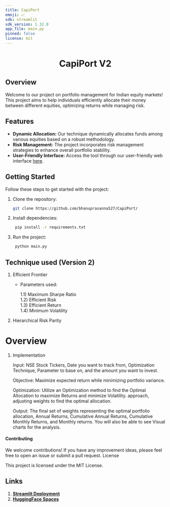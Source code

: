 ```yaml
---
title: CapiPort
emoji: 📈
sdk: streamlit
sdk_version: 1.32.0
app_file: main.py
pinned: false
license: mit
---
```


# <center>CapiPort V2</center>


## Overview

Welcome to our project on portfolio management for Indian equity markets! This project aims to help individuals efficiently allocate their money between different equities, optimizing returns while managing risk.

## Features

- **Dynamic Allocation:** Our technique dynamically allocates funds among various equities based on a robust methodology.
- **Risk Management:** The project incorporates risk management strategies to enhance overall portfolio stability.
- **User-Friendly Interface:** Access the tool through our user-friendly web interface [here](https://huggingface.co/spaces/bhanuprasanna527/CapiPort).

## Getting Started

Follow these steps to get started with the project:

1. Clone the repository:

   ```bash
   git clone https://github.com/bhanuprasanna527/CapiPort/

2. Install dependencies:
   ```bash
    pip install -r requirements.txt

3. Run the project:
   ```bash
    python main.py

## Technique used (Version 2) 

1) Efficient Frontier
   - Parameters used:
     
        1.1) Maximum Sharpe Ratio\
        1.2) Efficient Risk\
        1.3) Efficient Return\
        1.4) Minimum Volatility
     
2) Hierarchical Risk Parity

# Overview

1. Implementation

   Input: NSE Stock Tickers, Date you want to track from, Optimization Technique, Parameter to base on, and the amount you want to invest.

   Objective: Maximize expected return while minimizing portfolio variance.

   Optimization: Utilize an Optimization method to find the Optimal Allocation to maximize Returns and minimize Volatility. approach, adjusting weights to find the optimal allocation.

   Output: The final set of weights representing the optimal portfolio allocation, Annual Returns, Cumulative Annual Returns, Cumulative Monthly Returns, and Monthly returns. You will also be able to see Visual charts for the analysis.

#### Contributing
We welcome contributions! If you have any improvement ideas, please feel free to open an issue or submit a pull request.
License

This project is licensed under the MIT License.

## Links
1. **[Streamlit Deployment](https://capiport2.streamlit.app/)**
2. **[HuggingFace Spaces](https://huggingface.co/spaces/bhanuprasanna527/CapiPort)**
